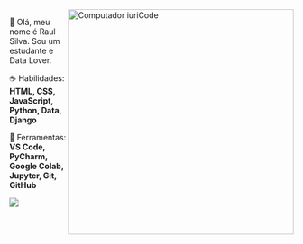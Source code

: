 <img src="https://raw.githubusercontent.com/MicaelliMedeiros/micaellimedeiros/master/image/computer-illustration.png" min-width="400px" max-width="400px" width="400px" align="right" alt="Computador iuriCode">

<p align="left"> 
  👋 Olá, meu nome é Raul Silva. Sou um estudante e Data Lover.
</p>

<p align="left">
  ☕ Habilidades: <strong>HTML, CSS, JavaScript, Python, Data, Django</strong>
</p>

<p align="left">
  💼 Ferramentas: <strong>VS Code, PyCharm, Google Colab, Jupyter, Git, GitHub</strong>
</p>


<p align="left">

  <a href="#" alt="Linkedin">
  <img src="https://img.shields.io/badge/-Linkedin-0e76a8?style=flat-square&logo=Linkedin&logoColor=white&link=https://www.linkedin.com/in/raulsbardela/" /></a>

  
</p>  
